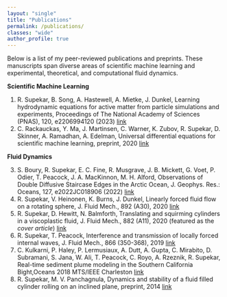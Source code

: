 ```yaml
---
layout: "single"
title: "Publications"
permalink: /publications/
classes: "wide"
author_profile: true
---
```


Below is a list of my peer-reviewed publications and preprints. These manuscripts span diverse areas of scientific machine learning and experimental, theoretical, and computational fluid dynamics.

**Scientific Machine Learning**

1. R. Supekar, B. Song, A. Hastewell, A. Mietke, J. Dunkel, Learning hydrodynamic equations for active matter from particle simulations and experiments, Proceedings of The National Academy of Sciences (PNAS), 120, e2206994120 (2023) [link](https://www.pnas.org/doi/10.1073/pnas.2206994120)
2. C. Rackauckas, Y. Ma, J. Martinsen, C. Warner, K. Zubov, R. Supekar, D. Skinner, A. Ramadhan, A. Edelman, Universal differential equations for scientific machine learning, preprint, 2020 [link](https://arxiv.org/abs/2001.04385)

**Fluid Dynamics**

3. S. Boury, R. Supekar, E. C. Fine, R. Musgrave, J. B. Mickett, G. Voet, P. Odier, T. Peacock, J. A. MacKinnon, M. H. Alford, Observations of Double Diffusive Staircase Edges in the Arctic Ocean, J. Geophys. Res.: Oceans, 127, e2022JC018906 (2022) [link](https://agupubs.onlinelibrary.wiley.com/doi/abs/10.1029/2022JC018906)
4. R. Supekar, V. Heinonen, K.  Burns, J. Dunkel, Linearly forced fluid flow on a rotating sphere, J. Fluid Mech., 892 (A30), 2020 [link](https://doi.org/10.1017/jfm.2020.205)
5. R. Supekar, D. Hewitt, N. Balmforth, Translating and squirming cylinders in a viscoplastic fluid, J. Fluid Mech., 882 (A11), 2020 (featured as the *cover article*) [link](https://doi.org/10.1017/jfm.2019.812)
6. R. Supekar, T. Peacock, Interference and transmission of locally forced internal waves, J. Fluid Mech., 866 (350-368), 2019 [link](https://doi.org/10.1017/jfm.2019.106)
7. C. Kulkarni, P. Haley, P. Lermusiaux, A. Dutt, A. Gupta, C. Mirabito, D. Subramani, S. Jana, W. Ali, T. Peacock, C. Royo, A. Rzeznik, R. Supekar, Real-time sediment plume modeling in the Southern California Bight,Oceans 2018 MTS/IEEE Charleston [link](https://ieeexplore.ieee.org/document/8653642)
8. R. Supekar, M. V. Panchagnula, Dynamics and stability of a fluid filled cylinder rolling on an inclined plane, preprint, 2014 [link](https://arxiv.org/abs/1408.6654)


